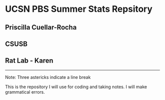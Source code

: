 # UCSN PBS Summer Stats Repsitory

## Priscilla Cuellar-Rocha

## CSUSB

## Rat Lab - Karen

------------------------------------------------------------------------

Note: Three astericks indicate a line break

This is the repository I will use for coding and taking notes. I will
make grammatical errors.
